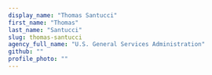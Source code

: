 ```yaml
---
display_name: "Thomas Santucci"
first_name: "Thomas"
last_name: "Santucci"
slug: thomas-santucci
agency_full_name: "U.S. General Services Administration"
github: ""
profile_photo: ""
---
```

